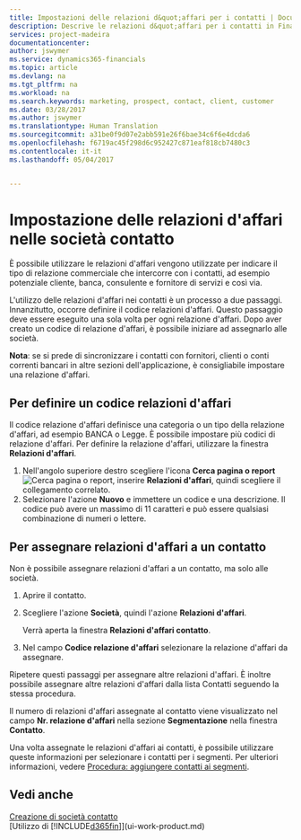 ```yaml
---
title: Impostazioni delle relazioni d&quot;affari per i contatti | Documenti Microsoft
description: Descrive le relazioni d&quot;affari per i contatti in Financials
services: project-madeira
documentationcenter: 
author: jswymer
ms.service: dynamics365-financials
ms.topic: article
ms.devlang: na
ms.tgt_pltfrm: na
ms.workload: na
ms.search.keywords: marketing, prospect, contact, client, customer
ms.date: 03/28/2017
ms.author: jswymer
ms.translationtype: Human Translation
ms.sourcegitcommit: a31be0f9d07e2abb591e26f6bae34c6f6e4dcda6
ms.openlocfilehash: f6719ac45f298d6c952427c871eaf818cb7480c3
ms.contentlocale: it-it
ms.lasthandoff: 05/04/2017


---
```

# <a name="setting-up-business-relations-on-contact-companies"></a>Impostazione delle relazioni d'affari nelle società contatto
È possibile utilizzare le relazioni d'affari vengono utilizzate per indicare il tipo di relazione commerciale che intercorre con i contatti, ad esempio potenziale cliente, banca, consulente e fornitore di servizi e così via.

L'utilizzo delle relazioni d'affari nei contatti è un processo a due passaggi. Innanzitutto, occorre definire il codice relazioni d'affari. Questo passaggio deve essere eseguito una sola volta per ogni relazione d'affari. Dopo aver creato un codice di relazione d'affari, è possibile iniziare ad assegnarlo alle società.

**Nota**: se si prede di sincronizzare i contatti con fornitori, clienti o conti correnti bancari in altre sezioni dell'applicazione, è consigliabile impostare una relazione d'affari.

## <a name="to-define-a-business-relation-code"></a>Per definire un codice relazioni d'affari
Il codice relazione d'affari definisce una categoria o un tipo della relazione d'affari, ad esempio BANCA o Legge. È possibile impostare più codici di relazione d'affari. Per definire la relazione d'affari, utilizzare la finestra **Relazioni d'affari**.

1. Nell'angolo superiore destro scegliere l'icona **Cerca pagina o report** ![Cerca pagina o report](media/ui-search/search_small.png "icona Cerca pagina o report"), inserire **Relazioni d'affari**, quindi scegliere il collegamento correlato.
2. Selezionare l'azione **Nuovo** e immettere un codice e una descrizione. Il codice può avere un massimo di 11 caratteri e può essere qualsiasi combinazione di numeri o lettere.

## <a name="AssignBusRelContact"></a> Per assegnare relazioni d'affari a un contatto
Non è possibile assegnare relazioni d'affari a un contatto, ma solo alle società.

1. Aprire il contatto.
2. Scegliere l'azione **Società**, quindi l'azione **Relazioni d'affari**.

    Verrà aperta la finestra **Relazioni d'affari contatto**.
3. Nel campo **Codice relazione d'affari** selezionare la relazione d'affari da assegnare.

Ripetere questi passaggi per assegnare altre relazioni d'affari. È inoltre possibile assegnare altre relazioni d'affari dalla lista Contatti seguendo la stessa procedura.

Il numero di relazioni d'affari assegnate al contatto viene visualizzato nel campo **Nr. relazione d'affari** nella sezione **Segmentazione** nella finestra **Contatto**.

Una volta assegnate le relazioni d'affari ai contatti, è possibile utilizzare queste informazioni per selezionare i contatti per i segmenti. Per ulteriori informazioni, vedere [Procedura: aggiungere contatti ai segmenti](marketing-add-contact-segment.md).

## <a name="see-also"></a>Vedi anche
[Creazione di società contatto](marketing-create-contact-companies.md)  
[Utilizzo di [!INCLUDE[d365fin](includes/d365fin_md.md)]](ui-work-product.md)

